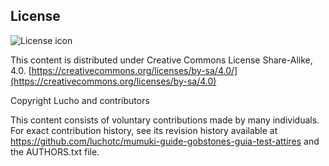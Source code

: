 ## License
![License icon](https://licensebuttons.net/l/by-sa/3.0/88x31.png)

This content is distributed under Creative Commons License Share-Alike, 4.0. [https://creativecommons.org/licenses/by-sa/4.0/](https://creativecommons.org/licenses/by-sa/4.0)

Copyright Lucho and contributors

This content consists of voluntary contributions made by many
individuals. For exact contribution history, see its revision history
available at https://github.com/luchotc/mumuki-guide-gobstones-guia-test-attires and the AUTHORS.txt file.

